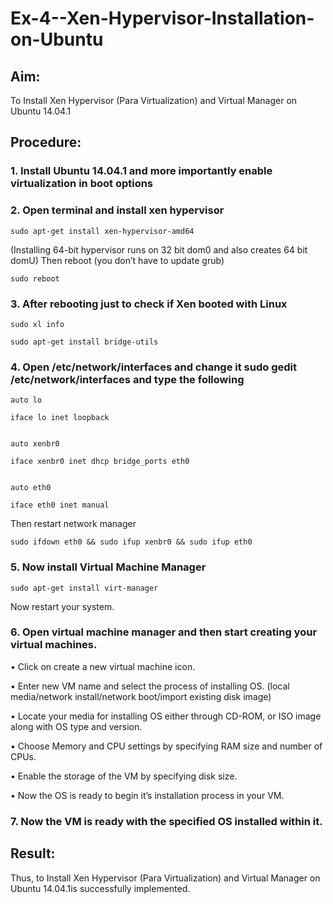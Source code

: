 # Ex-4--Xen-Hypervisor-Installation-on-Ubuntu

## Aim:

To Install Xen Hypervisor (Para Virtualization) and Virtual Manager on Ubuntu 14.04.1

## Procedure:

### 1.	Install Ubuntu 14.04.1 and more importantly enable virtualization in boot options

### 2.	Open terminal and install xen hypervisor

    sudo apt-get install xen-hypervisor-amd64
  
(Installing 64-bit hypervisor runs on 32 bit dom0 and also creates 64 bit domU) Then reboot (you don’t have to update grub)
  
    sudo reboot

### 3.	After rebooting just to check if Xen booted with Linux

    sudo xl info

    sudo apt-get install bridge-utils

### 4.	Open /etc/network/interfaces and change it sudo gedit /etc/network/interfaces and type the following

    auto lo

    iface lo inet loopback


    auto xenbr0

    iface xenbr0 inet dhcp bridge_ports eth0


    auto eth0

    iface eth0 inet manual

  Then restart network manager

    sudo ifdown eth0 && sudo ifup xenbr0 && sudo ifup eth0

### 5.	Now install Virtual Machine Manager

    sudo apt-get install virt-manager
 
Now restart your system.

### 6.	Open virtual machine manager and then start creating your virtual machines.

•	Click on create a new virtual machine icon.

•	Enter new VM name and select the process of installing OS.
(local media/network install/network boot/import existing disk image)

•	Locate your media for installing OS either through CD-ROM, or ISO image along with OS type and version.

•	Choose Memory and CPU settings by specifying RAM size and number of CPUs.

•	Enable the storage of the VM by specifying disk size.

•	Now the OS is ready to begin it’s installation process in your VM.

### 7.	Now the VM is ready with the specified OS installed within it.









## Result:
Thus, to Install Xen Hypervisor (Para Virtualization) and Virtual Manager on Ubuntu 14.04.1is successfully implemented.
